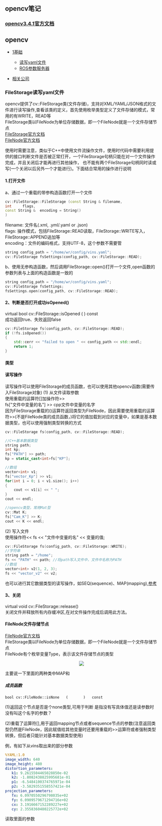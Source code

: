 
## opencv笔记  


### [opencv3.4.1官方文档](https://docs.opencv.org/3.4.1/d2/d75/namespacecv.html)

## opencv  
* [1基础](#1基础)
  * [读写yaml文件](#读写yaml文件)
  * [ROS参数服务器](#ROS参数服务器)

* [相关公司](#相关公司)  



### FileStorage读写yaml文件  
opencv提供了cv::FileStorage类(文件存储)，支持对XML/YAML/JSON格式的文件进行读写操作,查看该类的定义，首先使用枚举类型定义了文件存储的模式，常用的有WRITE，READ等  
FileStorage类以FileNode为单位存储数据，即一个FileNode就是一个文件存储节点  
[FileStorage官方文档](https://docs.opencv.org/3.4.1/da/d56/classcv_1_1FileStorage.html)  
[FileNode官方文档](https://docs.opencv.org/3.4.1/de/dd9/classcv_1_1FileNode.html)  
   
使用时需要注意，类似于C++中使用文件流操作文件，使用时代码中需要利用提供的接口判断文件是否被正常打开，一个FileStorage句柄只能在对一个文件操作完成，并且关闭后才能再进行其他操作，
也不能有两个FileStorage句柄同时读或写(一个关闭以后另外一个才能进行)。下面结合常用的操作进行说明  
#### 1.打开文件  
a、通过一个重载的带参构造函数打开一个文件  
```cpp
cv::FileStorage::FileStorage (const String & filename,
int 	flags,
const String & 	encoding = String() 
)	
```
filename: 文件名(.xml, .yml/.yaml or .json)  
flags: 操作模式，包括FileStorage::READ读取，FileStorage::WRITE写入，FileStorage::APPEND追加等  
encoding：文件的编码格式，支持UTF-8，这个参数不需要管  
```cpp
string config_path = "/home/wr/config/vins.yaml";
cv::FileStorage fsSettings(config_path, cv::FileStorage::READ);
```
b、使用无参构造函数，然后调用FileStorage::open()打开一个文件,open函数的参数列表与上面的构造函数是一致的
```cpp
string config_path = "/home/wr/config/vins.yaml";
cv::FileStorage fsSettings;
fsSettings.open(config_path, cv::FileStorage::READ);
```

#### 2、判断是否打开成功isOpened()  
virtual bool cv::FileStorage::isOpened	(		)	const  
成功返回true、失败返回false
```cpp
cv::FileStorage fs(config_path, cv::FileStorage::READ);
if (!fs.isOpened())
{
    std::cerr << "failed to open " << config_path << std::endl;
    return 1;
}
```  

#### 类型

#### 读写操作  
读写操作可以使用FileStorage的成员函数，也可以使用其他opencv函数(需要传入FileStorage对象)
(1) 从文件读取参数    
使用重载的运算符[]加操作符>>  
fs["文件中变量的名"] >> cpp文件中变量的名字  
因为FileStorage重载的()运算符返回类型为FileNode，因此需要使用重载的运算符>>(不是FileNode类的成员函数，)将它的值加载到对应的变量中，如果是基本数据类型，也可以使用强制类型转换的方式
```cpp
cv::FileStorage fs(config_path, cv::FileStorage::READ);

//C++基本数据类型
string path;
int kp;
fs["PATH"] >> path;
kp = static_cast<int>fs["KP"];

//数组
vector<int> v1;
fs["vector_Kp"] >> v1;
for(int i = 0; i < v1.size(); i++)
{
    cout << v1[i] << " ";
}
cout << endl;

//opencv类型，常用Mat型
cv::Mat K;
fs["Cam_K"] >> K;
cout << K << endl;
```  
(2) 写入文件  
使用操作符<<   fs << "文件中变量的名" << 变量的值;
```cpp
cv::FileStorage fs(config_path, cv::FileStorage::WRITE);
//字符串
string path = "/home";  
fs << "PATH" << path; //将path写入文件中，文件中名称为PATH
//数组
vector<int> v2(1, 2, 3);
fs << "vector_v2" << v2;
```  
也可以进行其它数据类型的读写操作，如SEQ(sequence)、MAP(mapping),[参考](https://blog.csdn.net/sandalphon4869/article/details/104020330?utm_medium=distribute.pc_relevant.none-task-blog-2~default~baidujs_title~default-0.control&spm=1001.2101.3001.4242)


#### 3、关闭
virtual void cv::FileStorage::release()  
关闭文件并释放所有内存缓冲区,在对文件操作完成后调用此方法。  


#### FileNode文件存储节点  
[FileNode官方文档](https://docs.opencv.org/3.4.1/de/dd9/classcv_1_1FileNode.html)  
FileStorage类以FileNode为单位存储数据，即一个FileNode就是一个文件存储节点  
FileNode有个枚举变量Type，表示该文件存储节点的类型    
<p align="center"><img src="https://user-images.githubusercontent.com/58176267/132356808-8eb75eff-5cb2-45c7-b8af-ad3e1934bf3d.png"></p>  

主要说一下里面的两种类中MAP和  



##### 成员函数

    bool cv::FileNode::isNone	(		)	const
(1)返回这个节点是否是个none类型,可用于判断
是指没有写具体值还是读参数时没有叫这个名字的参数？

(2)重载了运算符[],用于返回mapping节点或者sequence节点的参数(注意返回类型仍然是FileNode，因此赋值给其他变量时还要用重载的>>运算符或者强制类型转换，但后者只能针对基本数据类型使用)  



例，有如下从vins取出来的部分参数  
```yaml
%YAML:1.0
image_width: 640
image_height: 480
distortion_parameters:
   k1: 9.2615504465028850e-02
   k2: -1.8082438825995681e-01
   p1: -6.5484100374765971e-04
   p2: -3.5829351558557421e-04
projection_parameters:
   fx: 6.0970550296798035e+02
   fy: 6.0909579671294716e+02
   cx: 3.1916667152289227e+02
   cy: 2.3558360480225772e+02
```
读取里面的参数  
```cpp


```



